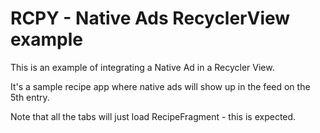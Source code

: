 # RCPY - Native Ads RecyclerView example 

This is an example of integrating a Native Ad in a Recycler View.

It's a sample recipe app where native ads will show up in the feed on the 5th entry.

Note that all the tabs will just load RecipeFragment - this is expected.